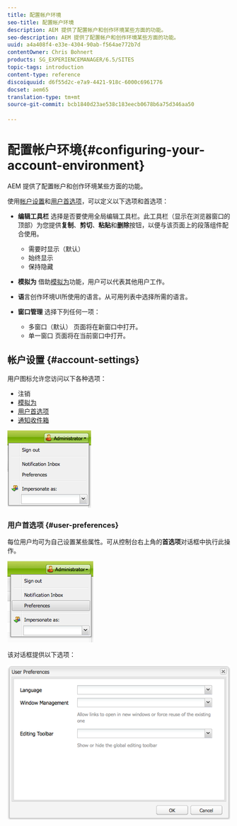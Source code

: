 ```yaml
---
title: 配置帐户环境
seo-title: 配置帐户环境
description: AEM 提供了配置帐户和创作环境某些方面的功能。
seo-description: AEM 提供了配置帐户和创作环境某些方面的功能。
uuid: a4a408f4-e33e-4304-90ab-f564ae772b7d
contentOwner: Chris Bohnert
products: SG_EXPERIENCEMANAGER/6.5/SITES
topic-tags: introduction
content-type: reference
discoiquuid: d6f55d2c-e7a9-4421-918c-6000c6961776
docset: aem65
translation-type: tm+mt
source-git-commit: bcb1840d23ae538c183eecb0678b6a75d346aa50

---
```



# 配置帐户环境{#configuring-your-account-environment}

AEM 提供了配置帐户和创作环境某些方面的功能。

使用[帐户设置](#account-settings)和[用户首选项](#user-preferences)，可以定义以下选项和首选项：

* **编辑工具栏** 选择是否要使用全局编辑工具栏。此工具栏（显示在浏览器窗口的顶部）为您提供&#x200B;**复制**、**剪切**、**粘贴**&#x200B;和&#x200B;**删除**&#x200B;按钮，以便与该页面上的段落组件配合使用。

   * 需要时显示（默认）
   * 始终显示
   * 保持隐藏

* **模拟为** 借助[模拟为](/help/sites-administering/security.md#impersonating-another-user)功能，用户可以代表其他用户工作。

* **语**&#x200B;言创作环境UI所使用的语言。从可用列表中选择所需的语言。

* **窗口管理** 选择下列任何一项：

   * 多窗口（默认） 页面将在新窗口中打开。
   * 单一窗口 页面将在当前窗口中打开。

## 帐户设置 {#account-settings}

用户图标允许您访问以下各种选项：

* 注销
* [模拟为](/help/sites-administering/security.md#impersonating-another-user)
* [用户首选项](#user-preferences)
* [通知收件箱](/help/sites-classic-ui-authoring/author-env-inbox.md)

![chlimage_1-122](assets/chlimage_1-122.png)

### 用户首选项 {#user-preferences}

每位用户均可为自己设置某些属性。可从控制台右上角的&#x200B;**首选项**&#x200B;对话框中执行此操作。

![screen_shot_2012-02-08at105033am](assets/screen_shot_2012-02-08at105033am.png)

该对话框提供以下选项：

![chlimage_1-123](assets/chlimage_1-123.png)
